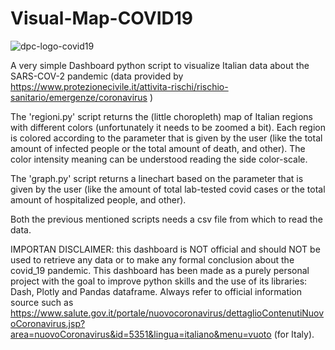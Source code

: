 # Visual-Map-COVID19

![dpc-logo-covid19](https://user-images.githubusercontent.com/43711362/150821860-0a98edce-6430-4b88-b92f-ce5cf18ff3dc.png)

A very simple Dashboard python script to visualize Italian data about the SARS-COV-2 pandemic (data provided by https://www.protezionecivile.it/attivita-rischi/rischio-sanitario/emergenze/coronavirus )

The 'regioni.py' script returns the (little choropleth) map of Italian regions with different colors (unfortunately it needs to be zoomed a bit). 
Each region is colored according to the parameter that is given by the user (like the total amount of infected people or the total amount of death, and other). The color intensity meaning can be understood reading the side color-scale.

The 'graph.py' script returns a linechart based on the parameter that is given by the user (like the amount of total lab-tested covid cases or the total amount of hospitalized people, and other).

Both the previous mentioned scripts needs a csv file from which to read the data.

IMPORTAN DISCLAIMER: this dashboard is NOT official and should NOT be used to retrieve any data or to make any formal conclusion about the covid_19 pandemic. This dashboard has been made as a purely personal project with the goal to improve python skills and the use of its libraries: Dash, Plotly and Pandas dataframe.
Always refer to official information source such as https://www.salute.gov.it/portale/nuovocoronavirus/dettaglioContenutiNuovoCoronavirus.jsp?area=nuovoCoronavirus&id=5351&lingua=italiano&menu=vuoto (for Italy).
